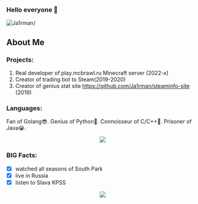 ### Hello everyone 👋

<p align="left"> 
  <img src=https://komarev.com/ghpvc/?username=Ja1rman&color=C70039&label=PROFILE+VIEWS alt=Ja1rman/>  
</p>

## About Me

### Projects:
1. Real developer of play.mcbrawl.ru Minecraft server (2022-x)
2. Creator of trading bot to Steam(2019-2020)
3. Creator of genius stat site https://github.com/Ja1rman/steaminfo-site (2019)

### Languages:
Fan of Golang😎. Genius of Python🤔. Connoisseur of C/C++🤯. Prisoner of Java😭.



<p align="center">
  <img src="https://github.com/Ja1rman/ja1rman/assets/49319500/c961a925-1503-41e3-8dff-a6b8e257ca32">
</p>

### BIG Facts:
- [x] watched all seasons of South Park
- [x] live in Russia
- [x] listen to Slava KPSS

<p align="center">
  <img src="https://github.com/Ja1rman/ja1rman/assets/49319500/b597ec51-39e2-415a-82ee-3e124639d0a8">
</p>
